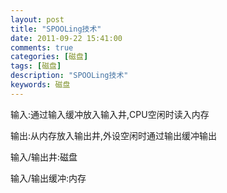 ```yaml
---
layout: post
title: "SPOOLing技术"
date: 2011-09-22 15:41:00 
comments: true
categories: [磁盘]
tags: [磁盘]
description: "SPOOLing技术"
keywords: 磁盘
---
```



 
  
   
   
  
 
 
  输入:通过输入缓冲放入输入井,CPU空闲时读入内存
 
 
  输出:从内存放入输出井,外设空闲时通过输出缓冲输出
 
 
  
  
 
 
  输入/输出井:磁盘
 
 
  输入/输出缓冲:内存
 
 
  
  
 
 
  
  
 


